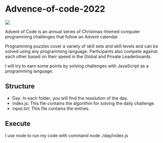 # Advence-of-code-2022

![](https://repository-images.githubusercontent.com/112706767/160be980-3b1a-11eb-9dbe-439a40adfa99)

Advent of Code is an annual series of Christmas-themed computer programming challenges that follow an Advent calendar.

Programming puzzles cover a variety of skill sets and skill levels and can be solved using any programming language. Participants also compete against each other based on their speed in the Global and Private Leaderboards.

I will try to earn some points by solving challenges with JavaScript as a programming language.

## Structure

- Day: In each folder, you will find the resolution of the day.
- index.js: This file contains the algorithm for solving the daily challenge.
- input.txt: This file contains the entries.

## Execute

I use node to run my code with command node ./day/index.js
